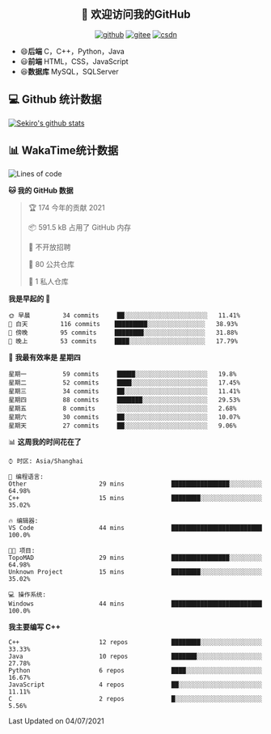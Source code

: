 <h2 align="center">👋 欢迎访问我的GitHub</h2>
<p align="center">
  <a href="https://666wxy666.github.io/"><img src="https://img.shields.io/badge/GitHub-24292e" alt="github"></a>
  <a href="https://gitee.com/wxy_666"><img src="https://img.shields.io/badge/Gitee-fe7300" alt="gitee"></a>
  <a href="https://blog.csdn.net/WXY_666"><img src="https://img.shields.io/badge/CSDN-cf000e" alt="csdn"></a>
</p>

- 😄**后端** C，C++，Python，Java
- 😃**前端** HTML，CSS，JavaScript
- 😆**数据库** MySQL，SQLServer

## 💻 Github 统计数据
[![Sekiro's github stats](https://github-readme-stats.vercel.app/api?username=666WXY666)](https://666wxy666.github.io/)

## 📊 WakaTime统计数据

<!--START_SECTION:waka-->
![Lines of code](https://img.shields.io/badge/%E4%BB%8E%E3%80%8C%E4%BD%A0%E5%A5%BD%E4%B8%96%E7%95%8C%E3%80%8D%E6%88%91%E5%B7%B2%E7%BB%8F%E5%86%99%E4%BA%86-1.7%20million%20%E8%A1%8C%E4%BB%A3%E7%A0%81-blue)

**🐱 我的 GitHub 数据** 

> 🏆 174 今年的贡献 2021
 > 
> 📦 591.5 kB 占用了 GitHub 内存 
 > 
> 🚫 不开放招聘
 > 
> 📜 80 公共仓库 
 > 
> 🔑 1 私人仓库 
 > 
**我是早起的 🐤** 

```text
🌞 早晨         34 commits     ██░░░░░░░░░░░░░░░░░░░░░░░   11.41% 
🌆 白天         116 commits    █████████░░░░░░░░░░░░░░░░   38.93% 
🌃 傍晚         95 commits     ████████░░░░░░░░░░░░░░░░░   31.88% 
🌙 晚上         53 commits     ████░░░░░░░░░░░░░░░░░░░░░   17.79%

```
📅 **我最有效率是 星期四** 

```text
星期一          59 commits     █████░░░░░░░░░░░░░░░░░░░░   19.8% 
星期二          52 commits     ████░░░░░░░░░░░░░░░░░░░░░   17.45% 
星期三          34 commits     ██░░░░░░░░░░░░░░░░░░░░░░░   11.41% 
星期四          88 commits     ███████░░░░░░░░░░░░░░░░░░   29.53% 
星期五          8 commits      ░░░░░░░░░░░░░░░░░░░░░░░░░   2.68% 
星期六          30 commits     ██░░░░░░░░░░░░░░░░░░░░░░░   10.07% 
星期天          27 commits     ██░░░░░░░░░░░░░░░░░░░░░░░   9.06%

```


📊 **这周我的时间花在了** 

```text
⌚︎ 时区: Asia/Shanghai

💬 编程语言: 
Other                    29 mins             ████████████████░░░░░░░░░   64.98% 
C++                      15 mins             ████████░░░░░░░░░░░░░░░░░   35.02%

🔥 编辑器: 
VS Code                  44 mins             █████████████████████████   100.0%

🐱‍💻 项目: 
TopoMAD                  29 mins             ████████████████░░░░░░░░░   64.98% 
Unknown Project          15 mins             ████████░░░░░░░░░░░░░░░░░   35.02%

💻 操作系统: 
Windows                  44 mins             █████████████████████████   100.0%

```

**我主要编写 C++** 

```text
C++                      12 repos            ████████░░░░░░░░░░░░░░░░░   33.33% 
Java                     10 repos            ███████░░░░░░░░░░░░░░░░░░   27.78% 
Python                   6 repos             ████░░░░░░░░░░░░░░░░░░░░░   16.67% 
JavaScript               4 repos             ██░░░░░░░░░░░░░░░░░░░░░░░   11.11% 
C                        2 repos             █░░░░░░░░░░░░░░░░░░░░░░░░   5.56%

```



 Last Updated on 04/07/2021
<!--END_SECTION:waka-->

<!--
**666WXY666/666WXY666** is a ✨ _special_ ✨ repository because its `README.md` (this file) appears on your GitHub profile.

Here are some ideas to get you started:

- 🔭 I’m currently working on ...
- 🌱 I’m currently learning ...
- 👯 I’m looking to collaborate on ...
- 🤔 I’m looking for help with ...
- 💬 Ask me about ...
- 📫 How to reach me: ...
- 😄 Pronouns: ...
- ⚡ Fun fact: ...
-->
